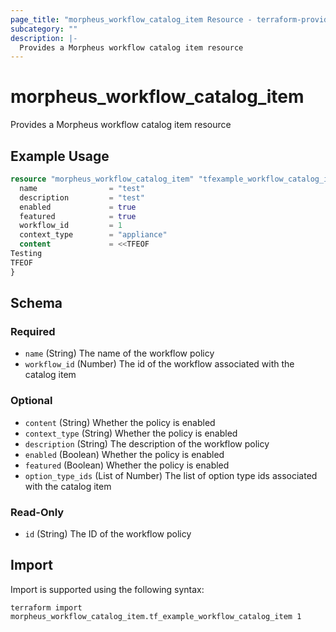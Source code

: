```yaml
---
page_title: "morpheus_workflow_catalog_item Resource - terraform-provider-morpheus"
subcategory: ""
description: |-
  Provides a Morpheus workflow catalog item resource
---
```


# morpheus_workflow_catalog_item

Provides a Morpheus workflow catalog item resource

## Example Usage

```terraform
resource "morpheus_workflow_catalog_item" "tfexample_workflow_catalog_item" {
  name                = "test"
  description         = "test"
  enabled             = true
  featured            = true
  workflow_id         = 1
  context_type        = "appliance"
  content             = <<TFEOF
Testing
TFEOF
}
```

<!-- schema generated by tfplugindocs -->
## Schema

### Required

- `name` (String) The name of the workflow policy
- `workflow_id` (Number) The id of the workflow associated with the catalog item

### Optional

- `content` (String) Whether the policy is enabled
- `context_type` (String) Whether the policy is enabled
- `description` (String) The description of the workflow policy
- `enabled` (Boolean) Whether the policy is enabled
- `featured` (Boolean) Whether the policy is enabled
- `option_type_ids` (List of Number) The list of option type ids associated with the catalog item

### Read-Only

- `id` (String) The ID of the workflow policy

## Import

Import is supported using the following syntax:

```shell
terraform import morpheus_workflow_catalog_item.tf_example_workflow_catalog_item 1
```
